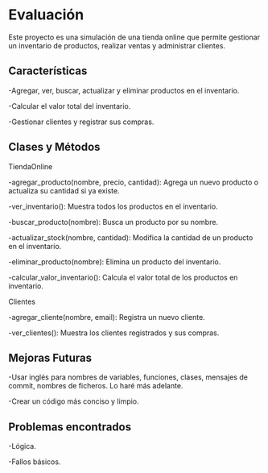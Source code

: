 # Evaluación 

Este proyecto es una simulación de una tienda online que permite gestionar un inventario de productos, realizar ventas y administrar clientes.


## Características

-Agregar, ver, buscar, actualizar y eliminar productos en el inventario.

-Calcular el valor total del inventario.

-Gestionar clientes y registrar sus compras.


## Clases y Métodos

TiendaOnline

 -agregar_producto(nombre, precio, cantidad): Agrega un nuevo producto o actualiza su cantidad si ya existe.

 -ver_inventario(): Muestra todos los productos en el inventario.

 -buscar_producto(nombre): Busca un producto por su nombre.

 -actualizar_stock(nombre, cantidad): Modifica la cantidad de un producto en el inventario.

 -eliminar_producto(nombre): Elimina un producto del inventario.

 -calcular_valor_inventario(): Calcula el valor total de los productos en inventario.

Clientes

 -agregar_cliente(nombre, email): Registra un nuevo cliente.

 -ver_clientes(): Muestra los clientes registrados y sus compras.


## Mejoras Futuras

-Usar inglés para nombres de variables, funciones, clases, mensajes de commit, nombres de ficheros. Lo haré más adelante.

-Crear un código más conciso y limpio.


## Problemas encontrados

-Lógica.

-Fallos básicos.
